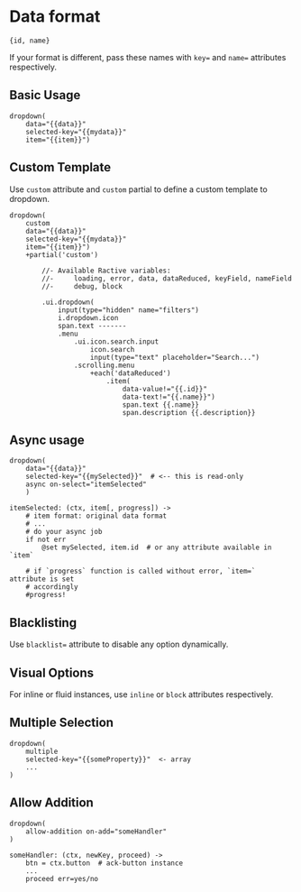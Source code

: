 # Data format

```
{id, name}
```

If your format is different, pass these names with `key=` and `name=` attributes
respectively.

## Basic Usage

```
dropdown(
    data="{{data}}"
    selected-key="{{mydata}}"
    item="{{item}}")
```

## Custom Template

Use `custom` attribute and `custom` partial to define a custom template to dropdown.

```
dropdown(
    custom
    data="{{data}}"
    selected-key="{{mydata}}"
    item="{{item}}")
    +partial('custom')

        //- Available Ractive variables:
        //-     loading, error, data, dataReduced, keyField, nameField
        //-     debug, block

        .ui.dropdown(
            input(type="hidden" name="filters")
            i.dropdown.icon
            span.text -------
            .menu
                .ui.icon.search.input
                    icon.search
                    input(type="text" placeholder="Search...")
                .scrolling.menu
                    +each('dataReduced')
                        .item(
                            data-value!="{{.id}}"
                            data-text!="{{.name}}")
                            span.text {{.name}}
                            span.description {{.description}}
```


## Async usage

```pug
dropdown(
    data="{{data}}"
    selected-key="{{mySelected}}"  # <-- this is read-only
    async on-select="itemSelected"
    )

```

```ls
itemSelected: (ctx, item[, progress]) ->
    # item format: original data format
    # ...
    # do your async job
    if not err
        @set mySelected, item.id  # or any attribute available in `item`

    # if `progress` function is called without error, `item=` attribute is set
    # accordingly
    #progress!
```

## Blacklisting

Use `blacklist=` attribute to disable any option dynamically.

## Visual Options

For inline or fluid instances, use `inline` or `block` attributes respectively.

## Multiple Selection

```pug
dropdown(
    multiple
    selected-key="{{someProperty}}"  <- array
    ...
)
```

## Allow Addition

```pug
dropdown(
    allow-addition on-add="someHandler"
)
```

```ls
someHandler: (ctx, newKey, proceed) ->
    btn = ctx.button  # ack-button instance
    ...
    proceed err=yes/no
```

